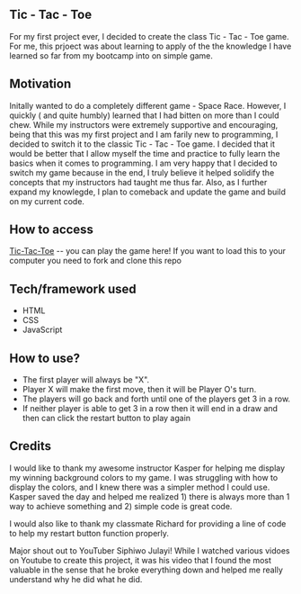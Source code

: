 ## Tic - Tac - Toe
For my first project ever, I decided to create the class Tic - Tac - Toe game. For me, this prjoect was about learning to apply of the the knowledge I have learned so far from my bootcamp into on simple game. 


## Motivation
Initally wanted to do a completely different game - Space Race. However, I quickly ( and quite humbly) learned that I had bitten on more than I could chew. While my instructors were extremely supportive and encouraging, being that this was my first project and I am farily new to programming, I decided to switch it to the classic Tic - Tac - Toe game. I decided that it would be better that I allow myself the time and practice to fully learn the basics when it comes to programming. I am very happy that I decided to switch my game because in the end, I truly believe it helped solidify the concepts that my instructors had taught me thus far. Also, as I further expand my knowlegde, I plan to comeback and update the game and build on my current code. 

 
## How to access
[Tic-Tac-Toe](https://ajbunny.github.io/Tic-Tac-Toe/) -- you can play the game here!
If you want to load this to your computer you need to fork and clone this repo

## Tech/framework used
- HTML
- CSS
- JavaScript

## How to use?
- The first player will always be "X".
- Player X will make the first move, then it will be Player O's turn.
- The players will go back and forth until one of the players get 3 in a row.
- If neither player is able to get 3 in a row then it will end in a draw and then can click  the restart button to play again 


## Credits
I would like to thank my awesome instructor Kasper for helping me display my winning background colors to my game. I was struggling with how to display the colors, and I knew there was a simpler method I could use. Kasper saved the day and helped me realized 1) there is always more than 1 way to achieve something and 2) simple code is great code. 

I would also like to thank my classmate Richard for providing a line of code to help my restart button function properly. 

Major shout out to YouTuber Siphiwo Julayi! While I watched various vidoes on Youtube to create this project, it was his video that I found the most valuable in the sense that he broke everything down and helped me really understand why he did what he did. 




